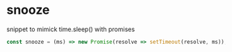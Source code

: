 # snooze

snippet to mimick time.sleep() with promises

```js
const snooze = (ms) => new Promise(resolve => setTimeout(resolve, ms));
```
